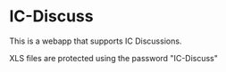 IC-Discuss
==========

This is a webapp that supports IC Discussions.

XLS files are protected using the password "IC-Discuss"
